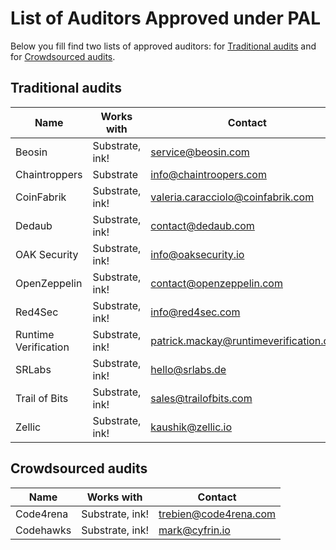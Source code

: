 # List of Auditors Approved under PAL
Below you fill find two lists of approved auditors: for [Traditional audits](#traditional-audits) and for [Crowdsourced audits](#crowdsourced-audits).

## Traditional audits
| Name                 | Works with      | Contact |
| -------------------- | --------------- | -------------------------------------- |
| Beosin               | Substrate, ink! | service@beosin.com                     |
| Chaintroppers        | Substrate       | info@chaintroopers.com                 |
| CoinFabrik           | Substrate, ink! | valeria.caracciolo@coinfabrik.com      |
| Dedaub               | Substrate, ink! | contact@dedaub.com                     |
| OAK Security         | Substrate, ink! | info@oaksecurity.io                    |
| OpenZeppelin         | Substrate, ink! | contact@openzeppelin.com               |
| Red4Sec              | Substrate, ink! | info@red4sec.com                       |
| Runtime Verification | Substrate, ink! | patrick.mackay@runtimeverification.com |
| SRLabs               | Substrate, ink! | hello@srlabs.de                        |
| Trail of Bits        | Substrate, ink! | sales@trailofbits.com                  |
| Zellic               | Substrate, ink! | kaushik@zellic.io                      |

## Crowdsourced audits
| Name       | Works with      | Contact               |
| ---------- | --------------- | --------------------- |
| Code4rena  | Substrate, ink! | trebien@code4rena.com |
| Codehawks  | Substrate, ink! | mark@cyfrin.io        |
